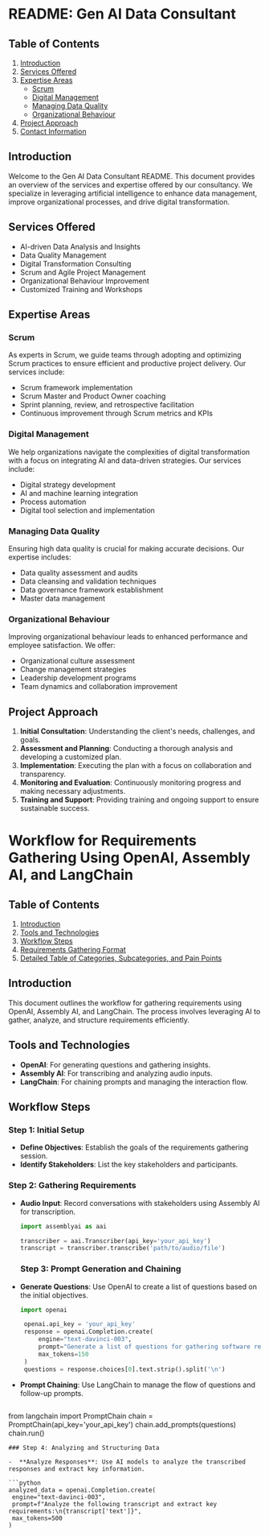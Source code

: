 # README: Gen AI Data Consultant

## Table of Contents
1. [Introduction](#introduction)
2. [Services Offered](#services-offered)
3. [Expertise Areas](#expertise-areas)
   - [Scrum](#scrum)
   - [Digital Management](#digital-management)
   - [Managing Data Quality](#managing-data-quality)
   - [Organizational Behaviour](#organizational-behaviour)
4. [Project Approach](#project-approach)
5. [Contact Information](#contact-information)

## Introduction
Welcome to the Gen AI Data Consultant README. This document provides an overview of the services and expertise offered by our consultancy. We specialize in leveraging artificial intelligence to enhance data management, improve organizational processes, and drive digital transformation.

## Services Offered
- AI-driven Data Analysis and Insights
- Data Quality Management
- Digital Transformation Consulting
- Scrum and Agile Project Management
- Organizational Behaviour Improvement
- Customized Training and Workshops

## Expertise Areas

### Scrum
As experts in Scrum, we guide teams through adopting and optimizing Scrum practices to ensure efficient and productive project delivery. Our services include:
- Scrum framework implementation
- Scrum Master and Product Owner coaching
- Sprint planning, review, and retrospective facilitation
- Continuous improvement through Scrum metrics and KPIs

### Digital Management
We help organizations navigate the complexities of digital transformation with a focus on integrating AI and data-driven strategies. Our services include:
- Digital strategy development
- AI and machine learning integration
- Process automation
- Digital tool selection and implementation

### Managing Data Quality
Ensuring high data quality is crucial for making accurate decisions. Our expertise includes:
- Data quality assessment and audits
- Data cleansing and validation techniques
- Data governance framework establishment
- Master data management

### Organizational Behaviour
Improving organizational behaviour leads to enhanced performance and employee satisfaction. We offer:
- Organizational culture assessment
- Change management strategies
- Leadership development programs
- Team dynamics and collaboration improvement

## Project Approach
1. **Initial Consultation**: Understanding the client's needs, challenges, and goals.
2. **Assessment and Planning**: Conducting a thorough analysis and developing a customized plan.
3. **Implementation**: Executing the plan with a focus on collaboration and transparency.
4. **Monitoring and Evaluation**: Continuously monitoring progress and making necessary adjustments.
5. **Training and Support**: Providing training and ongoing support to ensure sustainable success.


# Workflow for Requirements Gathering Using OpenAI, Assembly AI, and LangChain

## Table of Contents
1. [Introduction](#introduction)
2. [Tools and Technologies](#tools-and-technologies)
3. [Workflow Steps](#workflow-steps)
4. [Requirements Gathering Format](#requirements-gathering-format)
5. [Detailed Table of Categories, Subcategories, and Pain Points](#detailed-table-of-categories-subcategories-and-pain-points)

## Introduction
This document outlines the workflow for gathering requirements using OpenAI, Assembly AI, and LangChain. The process involves leveraging AI to gather, analyze, and structure requirements efficiently.

## Tools and Technologies
- **OpenAI**: For generating questions and gathering insights.
- **Assembly AI**: For transcribing and analyzing audio inputs.
- **LangChain**: For chaining prompts and managing the interaction flow.

## Workflow Steps

### Step 1: Initial Setup
- **Define Objectives**: Establish the goals of the requirements gathering session.
- **Identify Stakeholders**: List the key stakeholders and participants.

### Step 2: Gathering Requirements
- **Audio Input**: Record conversations with stakeholders using Assembly AI for transcription.
  ```python
  import assemblyai as aai

  transcriber = aai.Transcriber(api_key='your_api_key')
  transcript = transcriber.transcribe('path/to/audio/file')
   ```
  ### Step 3: Prompt Generation and Chaining
- **Generate Questions**: Use OpenAI to create a list of questions based on the initial objectives.
  ```python
  import openai

   openai.api_key = 'your_api_key'
   response = openai.Completion.create(
       engine="text-davinci-003",
       prompt="Generate a list of questions for gathering software requirements...",
       max_tokens=150
   )
   questions = response.choices[0].text.strip().split('\n')
   ```
-  **Prompt Chaining**: Use LangChain to manage the flow of questions and follow-up prompts.
  
   ```python
  from langchain import PromptChain
   chain = PromptChain(api_key='your_api_key')
   chain.add_prompts(questions)
   chain.run()
   ```
   ### Step 4: Analyzing and Structuring Data

-  **Analyze Responses**: Use AI models to analyze the transcribed responses and extract key information.

   ```python
  analyzed_data = openai.Completion.create(
    engine="text-davinci-003",
    prompt=f"Analyze the following transcript and extract key requirements:\n{transcript['text']}",
    max_tokens=500
)
   ```



